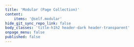 ```yaml
---
title: 'Modular (Page Collection)'
content:
    items: '@self.modular'
hide_git_sync_repo_link: false
body_classes: 'title-h1h2 header-dark header-transparent'
onpage_menu: false
published: false
---
```


